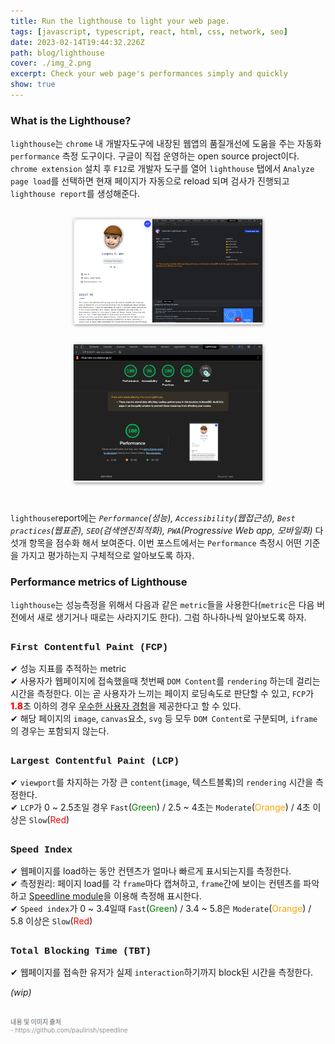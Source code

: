 ```yaml
---
title: Run the lighthouse to light your web page.
tags: [javascript, typescript, react, html, css, network, seo]
date: 2023-02-14T19:44:32.226Z
path: blog/lighthouse
cover: ./img_2.png
excerpt: Check your web page's performances simply and quickly 
show: true
---
```


### What is the Lighthouse?
`lighthouse`는 `chrome` 내 개발자도구에 내장된 웹앱의 품질개선에 도움을 주는 자동화 `performance` 측정 도구이다. 구글이 직접 운영하는 open source project이다. 
`chrome extension` 설치 후 `F12`로 개발자 도구를 열어 `lighthouse` 탭에서 `Analyze page load`를 선택하면 현재 페이지가 자동으로 reload 되며 검사가 진행되고 `lighthouse report`를 생성해준다.

<br/>
<div style="width: 60%;margin-bottom: 15px; margin-left:auto; margin-right: auto; box-shadow: 1px 1px 5px grey">
  <img src="./lighthousecapture.png" />
</div>
<br/>
<div style="width: 60%;margin-bottom: 15px; margin-left:auto; margin-right: auto; box-shadow: 1px 1px 5px grey">
  <img src="./report.png" />
</div>

<br/>

`lighthouse`report에는 <i>`Performance`(성능), `Accessibility`(웹접근성), `Best practices`(웹표준), `SEO`(검색엔진최적화), `PWA`(Progressive Web app, 모바일화)</i> 다섯개 항목을 점수화 해서 보여준다. 이번 포스트에서는 `Performance` 측정시 어떤 기준을 가지고 평가하는지 구체적으로 알아보도록 하자.

### Performance metrics of Lighthouse
`lighthouse`는 성능측정을 위해서 다음과 같은 `metric`들을 사용한다(`metric`은 다음 버전에서 새로 생기거나 때로는 사라지기도 한다). 그럼 하나하나씩 알아보도록 하자.

<br/>
<div style="font-family: 'cousine';margin-bottom:7px;font-size: 15px;font-weight: 800;text-shadow: 1px 1px 2px #d5d5d5;">First Contentful Paint (FCP)</div>

 ✔︎ 성능 지표를 추적하는 metric  
 ✔︎ 사용자가 웹페이지에 접속했을때 첫번째 `DOM Content`를 `rendering` 하는데 걸리는 시간을 측정한다. 이는 곧 사용자가 느끼는 페이지 로딩속도로 판단할 수 있고, `FCP`가 <span style="color: red;font-weight: 800;">1.8</span>초 이하의 경우 <u>우수한 사용자 경험</u>을 제공한다고 할 수 있다.  
 ✔︎ 해당 페이지의 `image`, `canvas`요소, `svg` 등 모두 `DOM Content`로 구분되며, `iframe`의 경우는 포함되지 않는다.
 <br/>
 <br/>
<div style="font-family: 'cousine';margin-bottom:7px;font-size: 15px;font-weight: 800;text-shadow: 1px 1px 2px #d5d5d5;">Largest Contentful Paint (LCP)</div>

✔︎ `viewport`를 차지하는 가장 큰 `content`(`image`, 텍스트블록)의 `rendering` 시간을 측정한다.  
✔︎ `LCP`가 0 ~ 2.5초일 경우 `Fast`(<span style="color:green;">Green</span>) / 2.5 ~ 4초는 `Moderate`(<span style="color:orange;">Orange</span>) / 4초 이상은 `Slow`(<span style="color:red;">Red</span>)
<br/>
<br/>
<div style="font-family: 'cousine';margin-bottom:7px;font-size: 15px;font-weight: 800;text-shadow: 1px 1px 2px #d5d5d5;">Speed Index</div>

✔︎ 웹페이지를 load하는 동안 컨텐츠가 얼마나 빠르게 표시되는지를 측정한다.  
✔︎ 측정원리: 페이지 load를 각 `frame`마다 캡쳐하고, `frame`간에 보이는 컨텐츠를 파악하고 <a href="https://github.com/paulirish/speedline" target="_blank" rel='noopener noreferer'>Speedline module</a>을 이용해 측정해 표시한다.  
✔︎ `Speed index`가 0 ~ 3.4일때 `Fast`(<span style="color:green;">Green</span>) / 3.4 ~ 5.8은 `Moderate`(<span style="color:orange;">Orange</span>) / 5.8 이상은 `Slow`(<span style="color:red;">Red</span>)
<br/>
<br/>
<div style="font-family: 'cousine';margin-bottom:7px;font-size: 15px;font-weight: 800;text-shadow: 1px 1px 2px #d5d5d5;">Total Blocking Time (TBT)</div>

✔︎ 웹페이지를 접속한 유저가 실제 `interaction`하기까지 block된 시간을 측정한다.  




<i>(wip)</i>


<br/>
<div style="font-size:10px;color:#8b9196;word-break: break-all"><b>내용 및 이미지 출처</b><br/>
- https://github.com/paulirish/speedline<br/>
</div>

